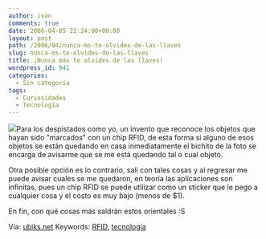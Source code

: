 ```yaml
---
author: ivan
comments: true
date: 2006-04-05 22:24:00+00:00
layout: post
path: /2006/04/nunca-ms-te-olvides-de-las-llaves
slug: nunca-ms-te-olvides-de-las-llaves
title: ¡Nunca más te olvides de las llaves!
wordpress_id: 941
categories:
  - Sin categoría
tags:
  - Curiosidades
  - Tecnología
---
```


[![](https://www.ounae.com/dotclear/images/Robotica/rfidleavehome_01.jpg)](https://www.ounae.com/dotclear/images/Robotica/rfidleavehome_01.jpg)Para los despistados como yo, un invento que reconoce los objetos que hayan sido "marcados" con un chip RFID, de esta forma si alguno de esos objetos se están quedando en casa inmediatamente el bichito de la foto se encarga de avisarme que se me está quedando tal o cual objeto.

Otra posible opción es lo contrario, salí con tales cosas y al regresar me puede avisar cuales se me quedaron, en teoría las aplicaciones son infinitas, pues un chip RFID se puede utilizar como un sticker que le pego a cualquier cosa y el costo es muy bajo (menos de \$1).

En fin, con qué cosas más saldrán estos orientales :S

Via: [ubiks.net](https://ubiks.net/local/blog/jmt/archives3/005193.html)
Keywords: [RFID](https://www.technorati.com/tag/rfid), [tecnología](https://www.technorati.com/tag/tecnología)

